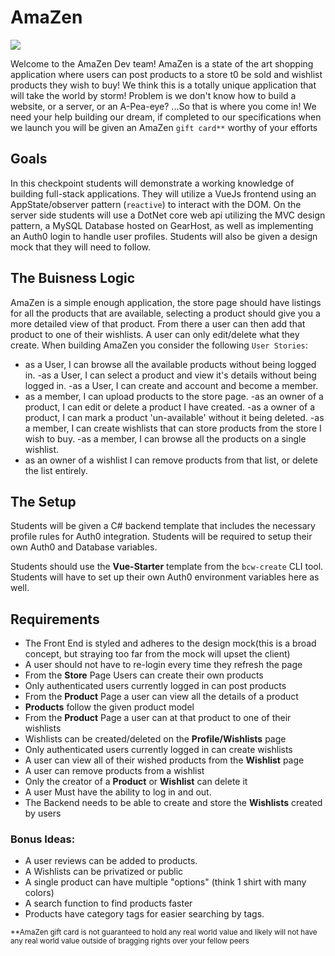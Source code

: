 # AmaZen
<img class="img-responsive" src="https://images.unsplash.com/photo-1512758017271-d7b84c2113f1?ixlib=rb-1.2.1&auto=format&fit=crop&w=1350&q=80">

Welcome to the AmaZen Dev team! AmaZen is a state of the art shopping application where users can post products to a store t0 be sold and wishlist products they wish to buy!  We think this is a totally unique application that will take the world by storm! Problem is we don't know how to build a website, or a server, or an A-Pea-eye? ...So that is where you come in!  We need your help building our dream, if completed to our specifications when we launch you will be given an AmaZen `gift card**` worthy of your efforts

## Goals

In this checkpoint students will demonstrate a working knowledge of building full-stack applications. They will utilize a VueJs frontend using an AppState/observer pattern (`reactive`) to interact with the DOM. On the server side students will use a DotNet core web api utilizing the MVC design pattern, a MySQL Database hosted on GearHost, as well as implementing an Auth0 login to handle user profiles. Students will also be given a design mock that they will need to follow.

## The Buisness Logic

AmaZen is a simple enough application, the store page should have listings for all the products that are available, selecting a product should give you a more detailed view of that product. From there a user can then add that product to one of their wishlists. A user can only edit/delete what they create.
When building AmaZen you consider the following `User Stories`:
 - as a User, I can browse all the available products without being logged in.
  -as a User, I can select a product and view it's details without being logged in.
  -as a User, I can create and account and become a member.
 - as a member, I can upload products to the store page.
  -as an owner of a product, I can edit or delete a product I have created.
  -as a owner of a product, I can mark a product 'un-available' without it being deleted.
  -as a member, I can create wishlists that can store products from the store I wish to buy.
  -as a member, I can browse all the products on a single wishlist.
 - as an owner of a wishlist I can remove products from that list, or delete the list entirely.

## The Setup

Students will be given a C# backend template that includes the necessary profile rules for Auth0 integration. Students will be required to setup their own Auth0 and Database variables.

Students should use the **Vue-Starter** template from the `bcw-create` CLI tool.  Students will have to set up their own Auth0 environment variables here as well.





## Requirements

- The Front End is styled and adheres to the design mock(this is a broad concept, but straying too far from the mock will upset the client)
- A user should not have to re-login every time they refresh the page
- From the **Store** Page Users can create their own products
- Only authenticated users currently logged in can post products
- From the **Product** Page a user can view all the details of a product
- **Products** follow the given product model
- From the **Product** Page a user can at that product to one of their wishlists
- Wishlists can be created/deleted on the **Profile/Wishlists** page
- Only authenticated users currently logged in can create wishlists
- A user can view all of their wished products from the **Wishlist** page
- A user can remove products from a wishlist
- Only the creator of a **Product** or **Wishlist** can delete it
- A user Must have the ability to log in and out.
- The Backend needs to be able to create and store the **Wishlists** created by users

### Bonus Ideas:
- A user reviews can be added to products.
- A Wishlists can be privatized or public
- A single product can have multiple "options" (think 1 shirt with many colors)
- A search function to find products faster
- Products have category tags for easier searching by tags.


<small>**AmaZen gift card is not guaranteed to hold any real world value and likely will not have any real world value outside of bragging rights over your fellow peers</small>